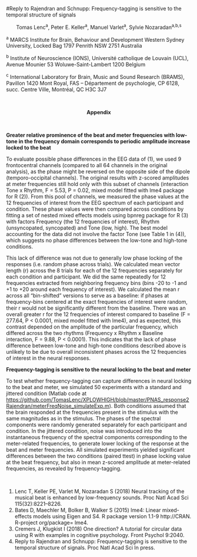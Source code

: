 
#Reply to Rajendran and Schnupp: Frequency-tagging is sensitive to the temporal structure of signals<p align="center">Tomas Lenc<sup>a</sup>, Peter E. Keller<sup>a</sup>, Manuel Varlet<sup>a</sup>, Sylvie Nozaradan<sup>a,b,s</sup></p>
<sup>a</sup> MARCS Institute for Brain, Behaviour and Development Western Sydney University, Locked Bag 1797 Penrith NSW 2751 Australia 
<sup>b</sup> Institute of Neuroscience (IONS), Université catholique de Louvain (UCL), Avenue Mounier 53 Woluwe-Saint-Lambert 1200 Belgium <sup>c</sup> International Laboratory for Brain, Music and Sound Research (BRAMS), Pavillon 1420 Mont Royal, FAS – Département de psychologie, CP 6128, succ. Centre Ville, Montréal, QC H3C 3J7 &nbsp;  <center><b>Appendix</b></center>

&nbsp;  

<b>Greater relative prominence of the beat and meter frequencies with low-tone in the frequency domain corresponds to periodic amplitude increase locked to the beat</b>
To evaluate possible phase differences in the EEG data of (1), we used 9 frontocentral channels (compared to all 64 channels in the original analysis), as the phase might be reversed on the opposite side of the dipole (temporo-occipital channels). The original results with z-scored amplitudes at meter frequencies still hold only with this subset of channels (interaction Tone x Rhythm, F = 5.53, P = 0.02, mixed model fitted with lme4 package for R (2)). From this pool of channels, we measured the phase values at the 12 frequencies of interest from the EEG spectrum of each participant and condition. These phase values were then compared across conditions by fitting a set of nested mixed effects models using bpnreg package for R (3) with factors Frequency (the 12 frequencies of interest), Rhythm (unsyncopated, syncopated) and Tone (low, high). The best model accounting for the data did not involve the factor Tone (see Table 1 in (4)), which suggests no phase differences between the low-tone and high-tone conditions. 
This lack of difference was not due to generally low phase locking of the responses (i.e. random phase across trials). We calculated mean vector length (r) across the 8 trials for each of the 12 frequencies separately for each condition and participant. We did the same repeatedly for 12 frequencies extracted from neighboring frequency bins (bins -20 to -1 and +1 to +20 around each frequency of interest). We calculated the mean r across all “bin-shifted” versions to serve as a baseline: if phases at frequency-bins centered at the exact frequencies of interest were random, their r would not be significantly different from the baseline. There was an overall greater r for the 12 frequencies of interest compared to baseline (F = 277.64, P < 0.0001, mixed model fitted with lme4), and as expected, this contrast depended on the amplitude of the particular frequency, which differed across the two rhythms (Frequency x Rhythm x Baseline interaction, F = 9.88, P < 0.0001). This indicates that the lack of phase difference between low-tone and high-tone conditions described above is unlikely to be due to overall inconsistent phases across the 12 frequencies of interest in the neural responses. 
<b>Frequency-tagging is sensitive to the neural locking to the beat and meter</b>
To test whether frequency-tagging can capture differences in neural locking to the beat and meter, we simulated 50 experiments with a standard and jittered condition (Matlab code at https://github.com/TomasLenc/XPLOWHIGH/blob/master/PNAS_response2Rajendran/meterFreqNoise_simulateExp.m). Both conditions assumed that the brain responded at the frequencies present in the stimulus with the same magnitudes as in the stimulus. The phases of the spectral components were randomly generated separately for each participant and condition. In the jittered condition, noise was introduced into the instantaneous frequency of the spectral components corresponding to the meter-related frequencies, to generate lower locking of the response at the beat and meter frequencies. All simulated experiments yielded significant differences between the two conditions (paired ttest) in phase locking value at the beat frequency, but also in mean z-scored amplitude at meter-related frequencies, as revealed by frequency-tagging.  1. 	Lenc T, Keller PE, Varlet M, Nozaradan S (2018) Neural tracking of the musical beat is enhanced by low-frequency sounds. Proc Natl Acad Sci 115(32):8221–8226.2. 	Bates D, Maechler M, Bolker B, Walker S (2015) lme4: Linear mixed-effects models using Eigen and S4. R package version 1.1-9 http://CRAN. R-project org/package= lme4.3. 	Cremers J, Klugkist I (2018) One direction? A tutorial for circular data using R with examples in cognitive psychology. Front Psychol 9:2040.4.	Reply to Rajendran and Schnupp: Frequency-tagging is sensitive to the temporal structure of signals. Proc Natl Acad Sci In press.